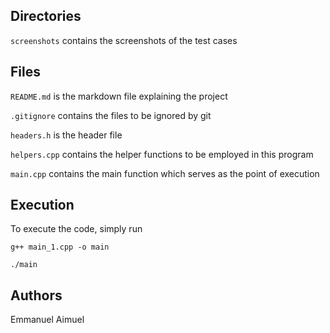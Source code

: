 ## Directories

`screenshots` contains the screenshots of the test cases

## Files

`README.md` is the markdown file explaining the project

`.gitignore` contains the files to be ignored by git

`headers.h` is the header file

`helpers.cpp` contains the helper functions to be employed in this program

`main.cpp` contains the main function which serves as the point of execution

## Execution

To execute the code, simply run

`g++ main_1.cpp -o main`

`./main`

## Authors

Emmanuel Aimuel
